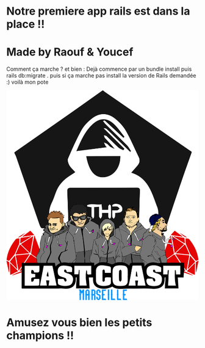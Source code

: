 #                                        Notre premiere app rails est dans la place !!

#                                                   Made by Raouf & Youcef 


Comment ça marche ? et bien :
Dejà commence par un bundle install puis rails db:migrate .
puis si ça marche pas install la version de Rails demandée :) voilà mon pote

![alt tag](1.png)


#                                          Amusez vous bien les petits champions !!



